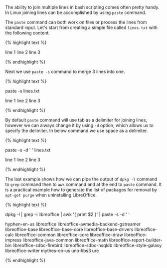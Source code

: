 The ability to join multiple lines in bash scripting comes often pretty handy. In Linux joining lines can be accomplished by using ```paste``` command.


The ```paste``` command can both work on files or process the lines from standard input. Let's start from creating a simple file called ```lines.txt``` with the following content.

{% highlight text %}

line 1
line 2
line 3

{% endhighlight %}

Next we use ```paste -s``` command to merge 3 lines into one.

{% highlight text %}

paste -s lines.txt

line 1	line 2	line 3

{% endhighlight %}

By default ```paste``` command will use tab as a delimiter for joining lines, however we can always change it by using ```-d``` option, which allows us to specify the delimiter. In below command we use space as a delimiter.

{% highlight text %}

paste -s -d ' ' lines.txt

line 1 line 2 line 3

{% endhighlight %}

The last example shows how we can pipe the output of ```dpkg -l``` command to ```grep``` command then to ```awk``` command and at the end to ```paste``` command. It is a practical example how to generate the list of packages for removal by ```apt-get purge``` when uninstalling LibreOffice.

{% highlight text %}

dpkg -l | grep -i libreoffice | awk '{ print $2 }' | paste -s -d ' '

hyphen-en-us libreoffice libreoffice-avmedia-backend-gstreamer libreoffice-base libreoffice-base-core libreoffice-base-drivers libreoffice-calc libreoffice-common libreoffice-core libreoffice-draw libreoffice-impress libreoffice-java-common libreoffice-math libreoffice-report-builder-bin libreoffice-sdbc-firebird libreoffice-sdbc-hsqldb libreoffice-style-galaxy libreoffice-writer mythes-en-us uno-libs3 ure

{% endhighlight %}

